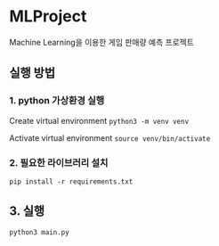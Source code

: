 # MLProject
Machine Learning을 이용한 게임 판매량 예측 프로젝트

## 실행 방법

### 1. python 가상환경 실행
Create virtual environment
`python3 -m venv venv`

Activate virtual environment
`source venv/bin/activate`

### 2. 필요한 라이브러리 설치
`pip install -r requirements.txt`

## 3. 실행
`python3 main.py`

